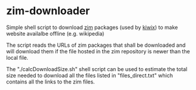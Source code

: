 # zim-downloader
Simple shell script to download [zim](https://download.kiwix.org/zim/) packages (used by [kiwix](https://www.kiwix.org/en/)) to make website availalbe offline (e.g. wikipedia)

The script reads the URLs of zim packages that shall be downloaded and will download them if the file hosted in the zim repository is newer than the local file.

The "./calcDownloadSize.sh" shell script can be used to estimate the total size needed to download all the files listed in "files_direct.txt" which contains all the links to the zim files.

